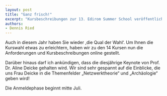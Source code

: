 ```yaml
---
layout: post 
title: "Ganz frisch!"
excerpt: "Kursbeschreibungen zur 13. Edirom Summer School veröffentlicht"
authors:
- Dennis Ried
---
```


Auch in diesem Jahr haben Sie wieder ,die Qual der Wahl‘. Um Ihnen die Kurswahl etwas zu erleichtern, haben wir zu den 14 Kursen nun die Anforderungen und Kursbeschreibungen online gestellt.

Darüber hinaus darf ich ankündigen, dass die diesjährige Keynote von Prof. Dr. Aline Deicke gehalten wird. Wir sind sehr gespannt auf die Einblicke, die uns Frau Deicke in die Themenfelder „Netzwerktheorie“ und „Archäologie“ geben wird!

Die Anmeldephase beginnt mitte Juli.